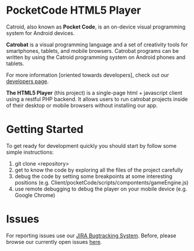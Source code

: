 # PocketCode HTML5 Player #

Catroid, also known as **Pocket Code**, is an on-device visual programming system for Android devices.

**Catrobat** is a visual programming language and a set of creativity tools for smartphones, tablets, and mobile browsers. 
Catrobat programs can be written by using the Catroid programming system on Android phones and tablets.

For more information [oriented towards developers], check out our [developers page](http://developer.catrobat.org/).

**The HTML5 Player** (this project) is a single-page html + javascript client using a restful PHP backend. It allows users to run catrobat projects inside of their desktop or mobile browsers without installing our app.

# Getting Started #

To get ready for development quickly you should start by follow some simple instructions:

1. git clone \<repository\>
2. get to know the code by exploring all the files of the project carefully
3. debug the code by setting some breakpoints at some interesting positions (e.g. Client/pocketCode/scripts/compontents/gameEngine.js)
4. use remote debugging to debug the player on your mobile device (e.g. Google Chrome)

# Issues #

For reporting issues use our [JIRA Bugtracking System](https://jira.catrob.at/secure/CreateIssue.jspa?pid=11100&issuetype=1). Before, please browse our currently open issues [here](https://jira.catrob.at/browse/HTML-94?jql=project%20%3D%20HTML%20AND%20issuetype%20%3D%20Bug%20AND%20resolution%20%3D%20Unresolved%20ORDER%20BY%20priority%20ASC%2C%20key%20DESC).

